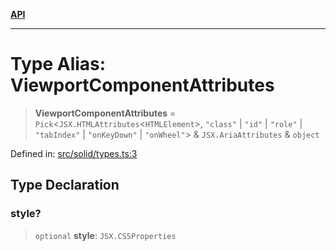 [**API**](../../API.md)

***

# Type Alias: ViewportComponentAttributes

> **ViewportComponentAttributes** = `Pick`\<`JSX.HTMLAttributes`\<`HTMLElement`\>, `"class"` \| `"id"` \| `"role"` \| `"tabIndex"` \| `"onKeyDown"` \| `"onWheel"`\> & `JSX.AriaAttributes` & `object`

Defined in: [src/solid/types.ts:3](https://github.com/inokawa/virtua/blob/b9c4491d8dae78e5f58fc42b558b3af89abe1188/src/solid/types.ts#L3)

## Type Declaration

### style?

> `optional` **style**: `JSX.CSSProperties`
